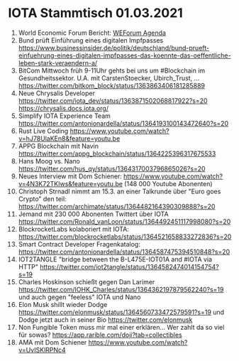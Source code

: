 # IOTA Stammtisch 01.03.2021
1. World Economic Forum Bericht: [WEForum Agenda](https://www.weforum.org/agenda/2021/02/origintrail-blockchain-covid-supplies-repository/)
2. Bund prüft Einführung eines digitalen Impfpasses https://www.businessinsider.de/politik/deutschland/bund-prueft-einfuehrung-eines-digitalen-impfpasses-das-koennte-das-oeffentliche-leben-stark-veraendern-a/
3. BitCom Mittwoch früh 9-11Uhr gehts bei uns um #Blockchain im Gesundheitssektor. U.A. mit CarstenStoecker, Ubirch_Trust, ... https://twitter.com/bitkom_block/status/1363863406181285889
4. Neue Chrysalis Developer https://twitter.com/iota_dev/status/1363871502068817922?s=20 https://chrysalis.docs.iota.org/
5. Simplify IOTA Experience Team https://twitter.com/antonionardella/status/1364193100143472640?s=20
6. Rust Live Coding https://www.youtube.com/watch?v=hJ78UlaKEn8&feature=youtu.be
7. APPG Blockchain mit Navin https://twitter.com/appg_blockchain/status/1364225396317675533
8. Hans Moog vs. Nano https://twitter.com/hus_qy/status/1364317003796865026?s=20
9. Neues Interview mit Dom Schiener: https://www.youtube.com/watch?v=4N3K72TKIws&feature=youtu.be (148 000 Youtube Abonenten)
10. Christoph Strnadl nimmt am 15.3. an einer Talkrunde über "Euro goes Crypto" den teil: https://twitter.com/archimate/status/1364482164390309888?s=20
11. Jemand mit 230 000 Abonenten Twittert über IOTA https://twitter.com/Ronald_vanLoon/status/1364492451117998080?s=20
12. BlockrocketLabs kolaboriert mit IOTA: https://twitter.com/blockrocketlabs/status/1364521658833272836?s=20
13. Smart Contract Developer Fragenkatalog: https://twitter.com/antonionardella/status/1364587475394510848?s=20
14. IOT2TANGLE "bridge between the B-L475E-IOT01A and #IOTA via HTTP" https://twitter.com/iot2tangle/status/1364582474014154754?s=19
15. Charles Hoskinson schießt gegen Dan Larimer https://twitter.com/IOHK_Charles/status/1364362197879562240?s=19 und auch gegen "feeless" IOTA und Nano
16. Elon Musk shillt wieder Dodge https://twitter.com/elonmusk/status/1364560733472579591?s=19 und Dodge jetzt auch in seiner Bio https://twitter.com/elonmusk
17. Non Fungible Token muss mir mal einer erklären... Wer zahlt da so viel für sowas? https://app.rarible.com/doji?tab=collectibles
18. AMA mit Dom Schiener https://www.youtube.com/watch?v=UvISKlRPNc4
